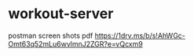 # workout-server

postman screen shots pdf
https://1drv.ms/b/s!AhWGc-Omt63q52mLu6wvlmnJ2ZGR?e=vQcxm9

